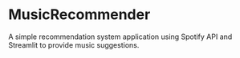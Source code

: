 # MusicRecommender
 A simple recommendation system application using Spotify API and Streamlit to provide music suggestions.
